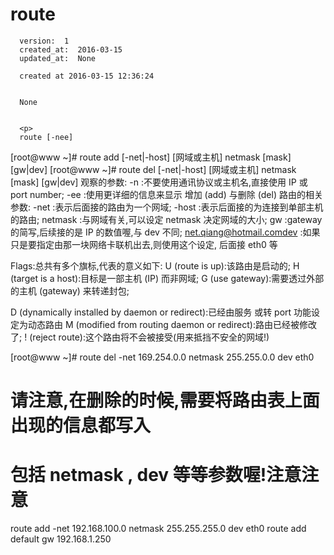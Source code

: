 
  # route

      version:  1
      created_at:  2016-03-15
      updated_at:  None

      created at 2016-03-15 12:36:24 


      None


      <p>
      route [-nee] 
[root@www ~]# route add [-net|-host] [网域或主机] netmask [mask] 
[gw|dev] 
[root@www ~]# route del [-net|-host] [网域或主机] netmask [mask] 
[gw|dev] 
观察的参数: 
-n :不要使用通讯协议或主机名,直接使用 IP 或 port number; 
-ee :使用更详细的信息来显示 
增加 (add) 与删除 (del) 路由的相关参数: 
-net 
:表示后面接的路由为一个网域; 
-host 
:表示后面接的为连接到单部主机的路由; 
netmask :与网域有关,可以设定 netmask 决定网域的大小; 
gw 
:gateway 的简写,后续接的是 IP 的数值喔,与 dev 不同; 
net.qiang@hotmail.comdev 
:如果只是要指定由那一块网络卡联机出去,则使用这个设定, 
后面接 eth0 等 


Flags:总共有多个旗标,代表的意义如下: 
  U (route is up):该路由是启动的; 
  H (target is a host):目标是一部主机 (IP) 而非网域; 
 G (use gateway):需要透过外部的主机 (gateway) 来转递封包; 

 

D (dynamically installed by daemon or redirect):已经由服务 
或转 port 功能设定为动态路由 
M (modified from routing daemon or redirect):路由已经被修改 
了; 
! (reject route):这个路由将不会被接受(用来抵挡不安全的网域!) 


[root@www ~]# route del -net 169.254.0.0 netmask 255.255.0.0 dev eth0 
# 请注意,在删除的时候,需要将路由表上面出现的信息都写入 
# 包括 netmask , dev 等等参数喔!注意注意 

route add -net 192.168.100.0  netmask 255.255.255.0 dev eth0 
route add default gw 192.168.1.250 
      </p>

  